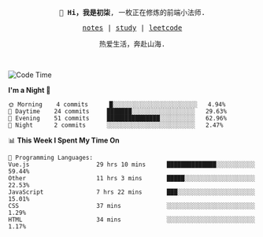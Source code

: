 <p align="center">
  <samp>
    <span><strong>👋 Hi，我是初柒</strong>,</span>
    <span>一枚正在修炼的前端小法师.</span>
  </samp>
</p>

<p align="center">
  <samp>
    <a href="https://www.wolai.com/dec-seven/wyPFvMTwAcD9muc6RMfThB">notes</a> |
    <a href="https://github.com/dec-seven/fe-study">study</a> |
    <a href="https://leetcode.cn/u/dec-seven/">leetcode</a>
  </samp>
</p>
<p align="center">
  <samp>
    <span>热爱生活，奔赴山海.</span>
  </samp>
</p>
<br>

<!--START_SECTION:waka-->
![Code Time](http://img.shields.io/badge/Code%20Time-302%20hrs%2046%20mins-blue)

**I'm a Night 🦉** 

```text
🌞 Morning    4 commits      █░░░░░░░░░░░░░░░░░░░░░░░░   4.94% 
🌆 Daytime    24 commits     ███████░░░░░░░░░░░░░░░░░░   29.63% 
🌃 Evening    51 commits     ███████████████░░░░░░░░░░   62.96% 
🌙 Night      2 commits      ░░░░░░░░░░░░░░░░░░░░░░░░░   2.47%

```


📊 **This Week I Spent My Time On** 

```text
💬 Programming Languages: 
Vue.js                   29 hrs 10 mins      ██████████████░░░░░░░░░░░   59.44% 
Other                    11 hrs 3 mins       █████░░░░░░░░░░░░░░░░░░░░   22.53% 
JavaScript               7 hrs 22 mins       ███░░░░░░░░░░░░░░░░░░░░░░   15.01% 
CSS                      37 mins             ░░░░░░░░░░░░░░░░░░░░░░░░░   1.29% 
HTML                     34 mins             ░░░░░░░░░░░░░░░░░░░░░░░░░   1.17%

```


<!--END_SECTION:waka-->

